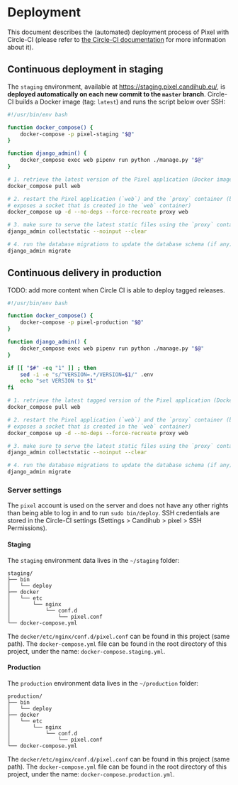 # Deployment

This document describes the (automated) deployment process of Pixel with
Circle-CI (please refer to [the Circle-CI documentation](circle-ci.md) for more
information about it).


## Continuous deployment in staging

The `staging` environment, available at https://staging.pixel.candihub.eu/, is
**deployed automatically on each new commit to the `master` branch**. Circle-CI
builds a Docker image (tag: `latest`) and runs the script below over SSH:

``` bash
#!/usr/bin/env bash

function docker_compose() {
    docker-compose -p pixel-staging "$@"
}

function django_admin() {
    docker_compose exec web pipenv run python ./manage.py "$@"
}

# 1. retrieve the latest version of the Pixel application (Docker image)
docker_compose pull web

# 2. restart the Pixel application (`web`) and the `proxy` container (because it
# exposes a socket that is created in the `web` container)
docker_compose up -d --no-deps --force-recreate proxy web

# 3. make sure to serve the latest static files using the `proxy` container
django_admin collectstatic --noinput --clear

# 4. run the database migrations to update the database schema (if any)
django_admin migrate
```

## Continuous delivery in production

TODO: add more content when Circle CI is able to deploy tagged releases.

``` bash
#!/usr/bin/env bash

function docker_compose() {
    docker-compose -p pixel-production "$@"
}

function django_admin() {
    docker_compose exec web pipenv run python ./manage.py "$@"
}

if [[ "$#" -eq "1" ]] ; then
    sed -i -e "s/^VERSION=.*/VERSION=$1/" .env
    echo "set VERSION to $1"
fi

# 1. retrieve the latest tagged version of the Pixel application (Docker image)
docker_compose pull web

# 2. restart the Pixel application (`web`) and the `proxy` container (because it
# exposes a socket that is created in the `web` container)
docker_compose up -d --no-deps --force-recreate proxy web

# 3. make sure to serve the latest static files using the `proxy` container
django_admin collectstatic --noinput --clear

# 4. run the database migrations to update the database schema (if any)
django_admin migrate
```

### Server settings

The `pixel` account is used on the server and does not have any other rights
than being able to log in and to run `sudo bin/deploy`. SSH credentials are
stored in the Circle-CI settings (Settings > Candihub > pixel > SSH
Permissions).

#### Staging

The `staging` environment data lives in the `~/staging` folder:

```
staging/
├── bin
│   └── deploy
├── docker
│   └── etc
│       └── nginx
│           └── conf.d
│               └── pixel.conf
└── docker-compose.yml
```

The `docker/etc/nginx/conf.d/pixel.conf` can be found in this project (same
path). The `docker-compose.yml` file can be found in the root directory of this
project, under the name: `docker-compose.staging.yml`.

#### Production

The `production` environment data lives in the `~/production` folder:

```
production/
├── bin
│   └── deploy
├── docker
│   └── etc
│       └── nginx
│           └── conf.d
│               └── pixel.conf
└── docker-compose.yml
```

The `docker/etc/nginx/conf.d/pixel.conf` can be found in this project (same
path). The `docker-compose.yml` file can be found in the root directory of this
project, under the name: `docker-compose.production.yml`.
